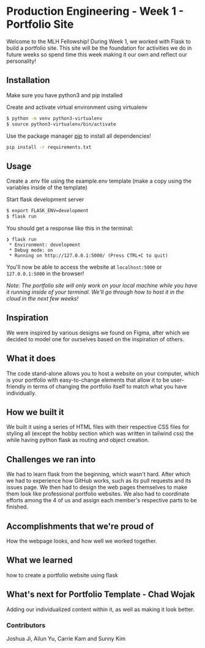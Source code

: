 # Production Engineering - Week 1 - Portfolio Site

Welcome to the MLH Fellowship! During Week 1, we worked with Flask to build a portfolio site. This site will be the foundation for activities we do in future weeks so spend time this week making it our own and reflect our personality!

## Installation

Make sure you have python3 and pip installed

Create and activate virtual environment using virtualenv
```bash
$ python -m venv python3-virtualenv
$ source python3-virtualenv/bin/activate
```

Use the package manager [pip](https://pip.pypa.io/en/stable/) to install all dependencies!

```bash
pip install -r requirements.txt
```

## Usage

Create a .env file using the example.env template (make a copy using the variables inside of the template)

Start flask development server
```bash
$ export FLASK_ENV=development
$ flask run
```

You should get a response like this in the terminal:
```
❯ flask run
 * Environment: development
 * Debug mode: on
 * Running on http://127.0.0.1:5000/ (Press CTRL+C to quit)
```

You'll now be able to access the website at `localhost:5000` or `127.0.0.1:5000` in the browser! 

*Note: The portfolio site will only work on your local machine while you have it running inside of your terminal. We'll go through how to host it in the cloud in the next few weeks!* 

## Inspiration
We were inspired by various designs we found on Figma, after which we decided to model one for ourselves based on the inspiration of others.

## What it does
The code stand-alone allows you to host a website on your computer, which is your portfolio with easy-to-change elements that allow it to be user-friendly in terms of changing the portfolio itself to match what you have individually.

## How we built it
We built it using a series of HTML files with their respective CSS files for styling all (except the hobby section which was written in tailwind css) the while having python flask as routing and object creation.

## Challenges we ran into
We had to learn flask from the beginning, which wasn't hard. After which we had to experience how GitHub works, such as its pull requests and its issues page. We then had to design the web pages themselves to make them look like professional portfolio websites. We also had to coordinate efforts among the 4 of us and assign each member's respective parts to be finished.

## Accomplishments that we're proud of
How the webpage looks, and how well we worked together.

## What we learned
how to create a portfolio website using flask

## What's next for Portfolio Template - Chad Wojak
Adding our individualized content within it, as well as making it look better.

### Contributors
Joshua Ji, Ailun Yu, Carrie Kam and Sunny Kim